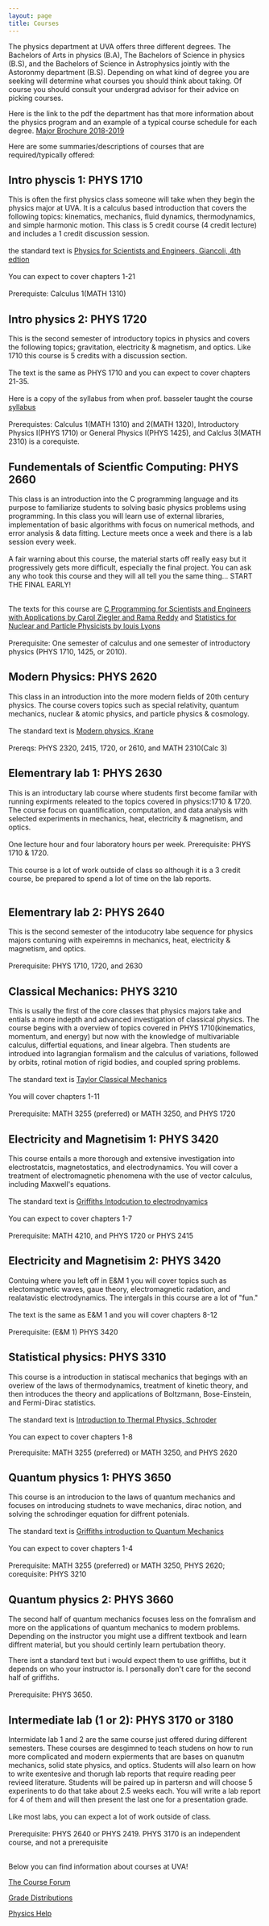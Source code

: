 ```yaml
---
layout: page
title: Courses
---
```



The physics department at UVA offers three different degrees. The Bachelors of Arts in physics (B.A), The Bachelors of Science in physics (B.S), and the Bachelors of Science in Astrophysics jointly with the Astoronmy department (B.S). Depending on what kind of degree you are seeking will determine what courses you should think about taking. Of course you should consult your undergrad advisor for their advice on picking courses. 

Here is the link to the pdf the department has that more information about the physics program and an example of a typical course schedule for each degree. [Major Brochure 2018-2019](http://www.phys.virginia.edu/Education/Programs/MajorBrochure/default.pdf)


Here are some summaries/descriptions of courses that are required/typically offered:
<div class="collapse-list-wrapper4phys1710" 
     id="wrapper-1710">
    <div class="collapse-list-heading" 
        data-toggle="collapse" 
        data-target="#1710" 
        aria-controls="1710" 
        aria-expanded="false">
        <h2> Intro physcis 1: PHYS 1710 </h2>
        <i class="arrow h2arrow down"></i>
    </div>
    <div class="collapse-list-target collapse" 
        id="1710" 
        aria-labelledby="1710" 
        data-parent="#wrapper-1710">
        <p>     
        This is often the first physics class someone will take when they begin the physics major at UVA. It is a calculus based introduction that covers the following topics: kinematics, mechanics, fluid dynamics, thermodynamics, and simple harmonic motion. This class is 5 credit course (4 credit lecture) and includes a 1 credit discussion session. 
        <br>
        <br>
        the standard text is <a href="https://www.amazon.com/MasteringPhysics-Student-Physics-Scientists-Engineers/dp/0131992260"> Physics for Scientists and Engineers, Giancoli, 4th edtion</a>
        <br>
        <br>
        You can expect to cover chapters 1-21 
        <br>
        <br>
        Prerequiste: Calculus 1(MATH 1310)        
        </p>
    </div>
</div>


<div class="collapse-list-wrapper4phys1720" 
     id="wrapper-1720">
<div class="collapse-list-heading" 
         data-toggle="collapse" 
         data-target="#1720" 
         aria-controls="1720" 
         aria-expanded="false">

<h2> Intro physics 2: PHYS 1720 </h2>
<i class="arrow h2arrow down"></i>
    </div>

<div class="collapse-list-target collapse" 
         id="1720" 
         aria-labelledby="1720" 
         data-parent="#wrapper-1720">

<p>
This is the second semester of introductory topics in physics and covers the following topics; gravitation, electricity & magnetism, and optics. Like 1710 this course is 5 credits with a discussion section. 
<br>
<br>
The text is the same as PHYS 1710 and you can expect to cover chapters 21-35. 
<br>
<br>
Here is a copy of the syllabus from when prof. basseler taught the course <a href="https://collab.its.virginia.edu/syllabi/public/dae98f12-1310-4f62-aed9-f1ab0625c5db">syllabus</a> 
<br>
<br>
Prerequistes: Calculus 1(MATH 1310) and 2(MATH 1320), Introductory Physics I(PHYS 1710)  or General Physics I(PHYS 1425), and Calclus 3(MATH 2310) is a corequiste. 
</p>
</div>
</div>



<div class="collapse-list-wrapper4phys2660" 
     id="wrapper-2660">
<div class="collapse-list-heading" 
         data-toggle="collapse" 
         data-target="#2660" 
         aria-controls="2660" 
         aria-expanded="false">

<h2> Fundementals of Scientfic Computing: PHYS 2660 </h2>
<i class="arrow h2arrow down"></i>
    </div>

<div class="collapse-list-target collapse" 
         id="2660" 
         aria-labelledby="2660" 
         data-parent="#wrapper-2660">

<p>
This class is an introduction into the C programming language and its purpose to familiarize students to solving basic physics problems using programming. In this class you will learn use of external libraries, implementation of basic algorithms with focus on numerical methods, and error analysis & data fitting. Lecture meets once a week and there is a lab session every week. 
<br>
<br>
A fair warning about this course, the material starts off really easy but it progressively gets more difficult, especially the final project. You can ask any who took this course and they will all tell you the same thing... START THE FINAL EARLY! 
<br>
<br>

The texts for this course are <a href="https://www.amazon.com/C-Programming-Scientists-Engineers-Applications/dp/0763739529">C Programming for Scientists and Engineers with Applications by Carol Ziegler and Rama Reddy</a> and <a href="https://www.amazon.com/Statistics-Nuclear-Particle-Physicists-Louis/dp/0521379342/ref=pd_lpo_sbs_14_t_1?_encoding=UTF8&psc=1&refRID=1AVEDEG1NHK67HT2YVXE">Statistics for Nuclear and Particle Physicists by louis Lyons</a>
<br>
<br>
Prerequisite: One semester of calculus and one semester of introductory physics (PHYS 1710, 1425, or 2010).

</p>
</div>
</div>


<div class="collapse-list-wrapper4phys2620" 
     id="wrapper-2620">
<div class="collapse-list-heading" 
         data-toggle="collapse" 
         data-target="#2620" 
         aria-controls="2620" 
         aria-expanded="false">

<h2> Modern Physics: PHYS 2620 </h2>
<i class="arrow h2arrow down"></i>
    </div>

<div class="collapse-list-target collapse" 
         id="2620" 
         aria-labelledby="2620" 
         data-parent="#wrapper-2620">

<p>

This class in an introduction into the more modern fields of 20th century physics. The course covers topics such as special relativity, quantum mechanics, nuclear & atomic physics, and particle physics & cosmology. 
<br>
<br>
The standard text is <a href="https://books.google.com/books/about/Modern_Physics.html?id=3tobAAAAQBAJ&printsec=frontcover&source=kp_read_button#v=onepage&q&f=false"> Modern physics, Krane </a>
<br>
<br>
Prereqs: PHYS 2320, 2415, 1720, or 2610, and MATH 2310(Calc 3)
</p>
</div>
</div>

<div class="collapse-list-wrapper4phys2630" 
     id="wrapper-2630">
<div class="collapse-list-heading" 
         data-toggle="collapse" 
         data-target="#2630" 
         aria-controls="2630" 
         aria-expanded="false">

<h2> Elementrary lab 1: PHYS 2630 </h2>
<i class="arrow h2arrow down"></i>
    </div>


<div class="collapse-list-target collapse" 
         id="2630" 
         aria-labelledby="2630" 
         data-parent="#wrapper-2630">

<p>
This is an introductary lab course where students first become familar with running expirments releated to the topics covered in physics:1710 & 1720. The course focus on quantification, computation, and data analysis with selected experiments in mechanics, heat, electricity & magnetism, and optics. 
<br>
<br>
 One lecture hour and four laboratory hours per week. Prerequisite: PHYS 1710 & 1720.
<br>
<br>
This course is a lot of work outside of class so although it is a 3 credit course, be prepared to spend a lot of time on the lab reports. 
<br>
<br>
</p>
</div>
</div>

<div class="collapse-list-wrapper4phys2630" 
     id="wrapper-2640">
<div class="collapse-list-heading" 
         data-toggle="collapse" 
         data-target="#2640" 
         aria-controls="2640" 
         aria-expanded="false">

<h2> Elementrary lab 2: PHYS 2640 </h2>
<i class="arrow h2arrow down"></i>
    </div>

<div class="collapse-list-target collapse" 
         id="2640" 
         aria-labelledby="2640" 
         data-parent="#wrapper-2640">

<p>
This is the second semester of the intoducotry labe sequence for physics majors contuning with expeiremns in mechanics, heat, electricity & magnetism, and optics. 
<br>
<br>
Prerequisite: PHYS 1710, 1720, and 2630

</p>
</div>
</div>

<div class="collapse-list-wrapper4phys3210" 
     id="wrapper-3210">
<div class="collapse-list-heading" 
         data-toggle="collapse" 
         data-target="#3210" 
         aria-controls="3210" 
         aria-expanded="false">

<h2> Classical Mechanics: PHYS 3210 </h2>
<i class="arrow h2arrow down"></i>
    </div>

<div class="collapse-list-target collapse" 
         id="3210" 
         aria-labelledby="3210" 
         data-parent="#wrapper-3210">
<p>
This is usally the first of the core classes that physics majors take and entials a more indepth and advanced investigation of classical physics. The course begins with a overview of topics covered in PHYS 1710(kinematics, momentum, and energy) but now with the knowledge of multivariable calculus, differtial equations, and linear algebra. Then students are introdued into lagrangian formalism and the calculus of variations, followed by orbits, rotinal motion of rigid bodies, and coupled spring problems. 
<br> 
<br>
The standard text is <a href ="https://www.amazon.com/Classical-Mechanics-John-R-Taylor/dp/189138922X"> Taylor Classical Mechanics</a>
<br>
<br>
You will cover chapters 1-11
<br>
<br>
Prerequisite: MATH 3255 (preferred) or MATH 3250, and PHYS 1720
<br>
</p>
</div>
</div>

<div class="collapse-list-wrapper4phys3420" 
     id="wrapper-3420">
<div class="collapse-list-heading" 
         data-toggle="collapse" 
         data-target="#3420" 
         aria-controls="3420" 
         aria-expanded="false">

<h2> Electricity and Magnetisim 1: PHYS 3420 </h2>
<i class="arrow h2arrow down"></i>
    </div>

<div class="collapse-list-target collapse" 
         id="3420" 
         aria-labelledby="3420" 
         data-parent="#wrapper-3420">
<p>
This course entails a more thorough and extensive investigation into electrostatcis, magnetostatics, and electrodynamics. You will cover a treatment of electromagnetic phenomena with the use of vector calculus, including Maxwell's equations. 
<br>
<br>
The standard text is <a href="https://books.google.com/books/about/Introduction_to_Electrodynamics.html?id=ndAoDwAAQBAJ&printsec=frontcover&source=kp_read_button#v=onepage&q&f=false"> Griffiths Intodcution to electrodnyamics </a>
<br>
<br>
You can expect to cover chapters 1-7
<br>
<br>
Prerequisite: MATH 4210, and PHYS 1720 or PHYS 2415
</p>
</div>
</div>

<div class="collapse-list-wrapper4phys3430" 
     id="wrapper-3430">
<div class="collapse-list-heading" 
         data-toggle="collapse" 
         data-target="#3430" 
         aria-controls="3430" 
         aria-expanded="false">

<h2> Electricity and Magnetisim 2: PHYS 3420 </h2>
<i class="arrow h2arrow down"></i>
    </div>

<div class="collapse-list-target collapse" 
         id="3430" 
         aria-labelledby="3430" 
         data-parent="#wrapper-3430">
<p>
Contuing where you left off in E&M 1 you will cover topics such as electomagnetic waves, gaue theory, electromagnetic radation, and realatavistic electrodynamics. The intergals in this course are a lot of "fun." 
<br>
<br>
The text is the same as E&M 1 and you will cover chapters 8-12
<br>
<br>
 Prerequisite: (E&M 1) PHYS 3420
</p>
</div>
</div>


<div class="collapse-list-wrapper4phys3310" 
     id="wrapper-3310">
<div class="collapse-list-heading" 
         data-toggle="collapse" 
         data-target="#3310" 
         aria-controls="3310" 
         aria-expanded="false">

<h2> Statistical physics: PHYS 3310 </h2>
<i class="arrow h2arrow down"></i>
    </div>

<div class="collapse-list-target collapse" 
         id="3310" 
         aria-labelledby="3310" 
         data-parent="#wrapper-3310">
<p>
This course is a introduction in statiscal mechanics that begings with an overiew of the laws of thermodynamics, treatment of kinetic theory, and then introduces the theory and applications of Boltzmann, Bose-Einstein, and Fermi-Dirac statistics. 
<br>
<br>
The standard text is <a href="https://books.google.com/books/about/An_Introduction_to_Thermal_Physics.html?id=1gosQgAACAAJ">Introduction to Thermal Physics, Schroder</a>
<br>
<br>
You can expect to cover chapters 1-8

Prerequisite: MATH 3255 (preferred) or MATH 3250, and PHYS 2620
</p>
</div>
</div>


<div class="collapse-list-wrapper4phys3650" 
     id="wrapper-3650">
<div class="collapse-list-heading" 
         data-toggle="collapse" 
         data-target="#3650" 
         aria-controls="3650" 
         aria-expanded="false">

<h2> Quantum physics 1: PHYS 3650 </h2>
<i class="arrow h2arrow down"></i>
    </div>

<div class="collapse-list-target collapse" 
         id="3650" 
         aria-labelledby="3650" 
         data-parent="#wrapper-3650">

<p>
This course is an introducion to the laws of quantum mechanics and focuses on introducing studnets to wave mechanics, dirac notion, and solving the schrodinger equation for diffrent potenials. 
<br>
<br>
The standard text is <a href="https://books.google.com/books/about/Introduction_to_Quantum_Mechanics.html?id=82FjDwAAQBAJ&printsec=frontcover&source=kp_read_button#v=onepage&q&f=false"> Griffiths introduction to Quantum Mechanics </a> 
<br>
<br>
You can expect to cover chapters 1-4
<br>
<br>
Prerequisite: MATH 3255 (preferred) or MATH 3250, PHYS 2620; corequisite: PHYS 3210
</p>
</div>
</div>

<div class="collapse-list-wrapper4phys3660" 
     id="wrapper-3660">
<div class="collapse-list-heading" 
         data-toggle="collapse" 
         data-target="#3660" 
         aria-controls="3660" 
         aria-expanded="false">

<h2> Quantum physics 2: PHYS 3660 </h2>
<i class="arrow h2arrow down"></i>
    </div>

<div class="collapse-list-target collapse" 
         id="3660" 
         aria-labelledby="3660" 
         data-parent="#wrapper-3660">

<p>
The second half of quantum mechanics focuses less on the fomralism and more on the applications of quantum mechanics to modern problems. Depending on the instructor you might use a diffrent textbook and learn diffrent material, but you should certinly learn pertubation theory. 

There isnt a standard text but i would expect them to use griffiths, but it depends on who your instructor is. I personally don't care for the second half of griffiths. 
<br>
<br>
Prerequisite: PHYS 3650.
</p>
</div>
</div>

<div class="collapse-list-wrapper4phys3170" 
     id="wrapper-3170">
<div class="collapse-list-heading" 
         data-toggle="collapse" 
         data-target="#3170" 
         aria-controls="3170" 
         aria-expanded="false">

<h2> Intermediate lab (1 or 2): PHYS 3170 or 3180 </h2>
<i class="arrow h2arrow down"></i>
    </div>

<div class="collapse-list-target collapse" 
         id="3170" 
         aria-labelledby="3170" 
         data-parent="#wrapper-3170">

<p>
Intermidate lab 1 and 2 are the same course just offered during different semesters. These courses are desgimned to teach studens on how to run more complicated and modern expierments that are bases on quanutm mechanics, solid state physics, and optics. Students will also learn on how to write exentesive and thorugh lab reports that require reading peer revieed literature. Students will be paired up in partersn and will choose 5 experinents to do that take about 2.5 weeks each. You will write a lab report for 4 of them and will then present the last one for a presentation grade. 
<br>
<br>
Like most labs, you can expect a lot of work outside of class. 
<br>
<br>
Prerequisite: PHYS 2640 or PHYS 2419. PHYS 3170 is an independent course, and not a prerequisite
</p>
</div>
</div>

<br>
Below you can find information about courses at UVA!

[The Course Forum](https://thecourseforum.com)

[Grade Distributions](https://vagrades.com)

[Physics Help](https://ocw.mit.edu)



